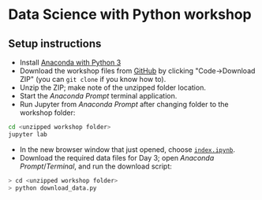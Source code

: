 # Data Science with Python workshop
## Setup instructions

- Install [Anaconda with Python 3](http://anaconda.com/download/)
- Download the workshop files from [GitHub](https://github.com/yoavram/DataSciPy) by clicking "Code->Download ZIP" (you can `git clone` if you know how to).
- Unzip the ZIP; make note of the unzipped folder location.
- Start the *Anaconda Prompt* terminal application.
- Run Jupyter from *Anaconda Prompt* after changing folder to the workshop folder:
```sh
cd <unzipped workshop folder>
jupyter lab
```
- In the new browser window that just opened, choose [`index.ipynb`](index.ipynb).
- Download the required data files for Day 3; open *Anaconda Prompt*/*Terminal*, and run the download script:
```sh
> cd <unzipped workshop folder>
> python download_data.py
```
